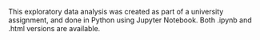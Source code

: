 This exploratory data analysis was created as part of a university assignment, and done in Python using Jupyter Notebook. Both .ipynb and .html versions are available.
